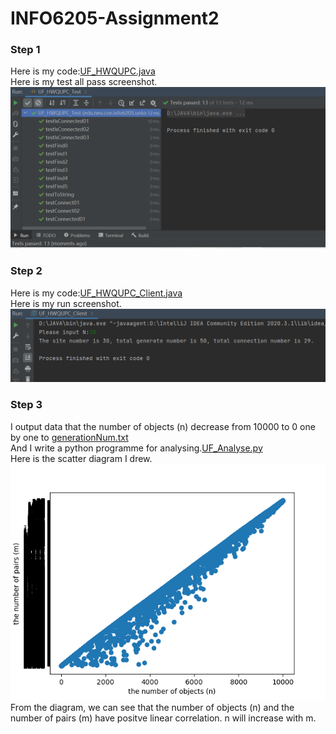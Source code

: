 # INFO6205-Assignment2
### Step 1
Here is my code:[UF_HWQUPC.java](src/main/java/edu/neu/coe/info6205/union_find/UF_HWQUPC.java)<br>
Here is my test all pass screenshot.<br>
![Image text](https://github.com/ZyTnT/INFO6205-HW/blob/main/Assignment3/Picture/test_pass.png)
<br>
### Step 2
Here is my code:[UF_HWQUPC_Client.java](src/main/java/edu/neu/coe/info6205/union_find/UF_HWQUPC_Client.java)<br>
Here is my run screenshot.<br>
![Image text](https://github.com/ZyTnT/INFO6205-HW/blob/main/Assignment3/Picture/part2.png)
<br>
### Step 3
I output data that the number of objects (n) decrease from 10000 to 0 one by one to [generationNum.txt](generationNum.txt)<br>
And I write a python programme for analysing.[UF_Analyse.py](Python/src/union_find/UF_Analyse.py)<br>
Here is the scatter diagram I drew.<br>
![Image text](https://github.com/ZyTnT/INFO6205-HW/blob/main/Assignment3/Picture/Figure_2.png)<br>
From the diagram, we can see that the number of objects (n) and the number of pairs (m) have positve linear correlation. n will increase with m.
